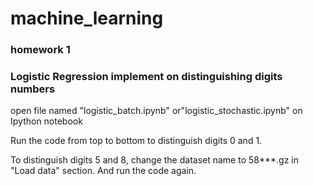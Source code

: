 # machine_learning
### homework 1 
### Logistic Regression implement on distinguishing digits numbers

open file named "logistic_batch.ipynb" or"logistic_stochastic.ipynb" on Ipython notebook<br>

Run the code from top to bottom to distinguish digits 0 and 1.<br>

To distinguish digits 5 and 8, change the dataset name to 58***.gz in "Load data" section. And run the code again.
